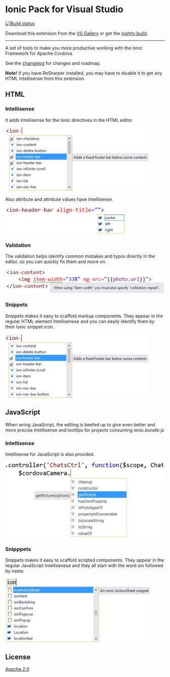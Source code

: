 # Ionic Pack for Visual Studio

[![Build status](https://ci.appveyor.com/api/projects/status/2ol794y2fuji0l9m?svg=true)](https://ci.appveyor.com/project/madskristensen/ionicpack)

Download this extension from the
[VS Gallery](https://visualstudiogallery.msdn.microsoft.com/d6279fba-bcff-4857-906d-29faa8a99448)
or get the
[nightly build](http://vsixgallery.com/extension/dcf84938-593b-49d8-9dff-d6014632e44e/).

-----------------------------------------

A set of tools to make you more productive working with
the Ionic Framework for Apache Cordova.

See the [changelog](CHANGELOG.md) for changes and roadmap.

**Note!** If you have ReSharper installed, you may
have to disable it to get any HTML Intellisense from
this extension.

## HTML

### Intellisense
It adds Intellisense for the Ionic directives in the HTML
editor.

![HTML Intellisense](art/html-intellisense.png)

Also attribute and attribute values have Intellisense.

![Attribute values](art/html-intellisense-attribute-values.png)

### Validation
The validation helps identify common mistakes and typos
directly in the editor, so you can quickly fix them
and move on.

![HTML Validation](art/html-validation.png)

### Snippets
Snippets makes it easy to scaffold markup components. They
appear in the regular HTML element Intellisenese and you
can easily identify them by their Ionic snippet icon.

![HTML snippets](art/html-snippets.png)

## JavaScript
When wring JavaScript, the edtiing is beefed up to
give even better and more precise Intellisense and tooltips
for projects consuming _ionic.bundle.js_

### Intellisense
Intellisense for JavaScript is also provided.

![JavaScript Intellisense](art/javascript-intellisense.png)

### Snipppets
Snippets makes it easy to scaffold scripted components. 
They appear in the regular JavaScript Intellisenese and
they all start with the word _ion_ followed by name.

![JavaScript snippets](art/javascript-snippets.png)

## License

[Apache 2.0](LICENSE)